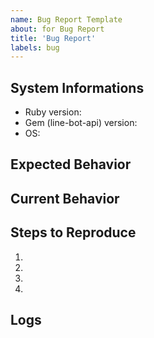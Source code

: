 ```yaml
---
name: Bug Report Template
about: for Bug Report
title: 'Bug Report'
labels: bug
---
```


 <!--
## Do this before creating an issue
 - Check our [developer documentation](https://developers.line.biz/en/docs/) and [FAQ](https://developers.line.biz/en/faq/messaging-api/) page for more information on LINE bots and the Messaging API
 ## When creating an issue
 - Provide detailed information about the issue you had with the SDK as below
-->

 ## System Informations

 * Ruby version:
 * Gem (line-bot-api) version:
 * OS:

 ## Expected Behavior
<!-- Tell us what should happen -->

 ## Current Behavior
<!-- Tell us what happens instead of the expected behavior -->

 ## Steps to Reproduce
<!-- Provide a link to a live example, or an unambigeous set of steps to -->
1.
1.
1.
1.

 ## Logs
<!-- Provide logs if possible -->
